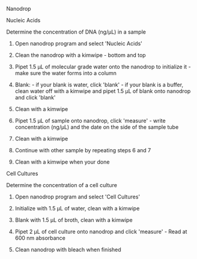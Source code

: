 Nanodrop
 
 
Nucleic Acids
 
Determine the concentration of DNA (ng/μL) in a sample
 
1.  Open nanodrop program and select 'Nucleic Acids'
 
2.  Clean the nanodrop with a kimwipe - bottom and top
 
3.  Pipet 1.5 μL of molecular grade water onto the nanodrop to initialize it - make sure the water forms into a column
 
4.  Blank:
        - if your blank is water, click 'blank'
        - if your blank is a buffer, clean water off with a kimwipe and pipet 1.5 μL of blank onto nanodrop and click 'blank'
 
5.  Clean with a kimwipe
 
6.  Pipet 1.5 μL of sample onto nanodrop, click 'measure'
        - write concentration (ng/μL) and the date on the side of the sample tube
 
7.  Clean with a kimwipe
 
8.  Continue with other sample by repeating steps 6 and 7
 
9.  Clean with a kimwipe when your done
 
 
Cell Cultures
 
Determine the concentration of a cell culture
 
1.  Open nanodrop program and select 'Cell Cultures'
 
2.  Initialize with 1.5 μL of water, clean with a kimwipe
 
3.  Blank with 1.5 μL of broth, clean with a kimwipe
 
4.  Pipet 2 μL of cell culture onto nanodrop and click 'measure'
        - Read at 600 nm absorbance
 
5.  Clean nanodrop with bleach when finished